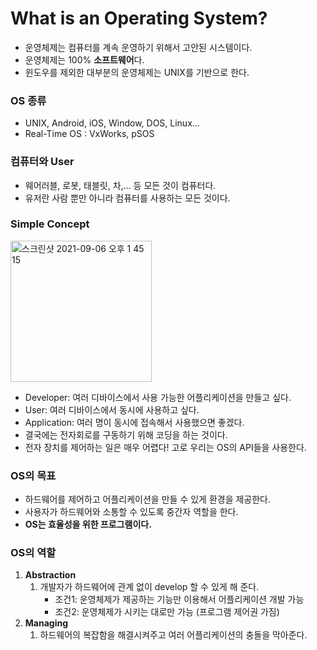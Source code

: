 # What is an Operating System?
* 운영체제는 컴퓨터를 계속 운영하기 위해서 고안된 시스템이다.
* 운영체제는 100% **소프트웨어**다.
* 윈도우를 제외한 대부분의 운영체제는 UNIX를 기반으로 한다.

### OS 종류
* UNIX, Android, iOS, Window, DOS, Linux...
* Real-Time OS : VxWorks, pSOS

### 컴퓨터와 User
* 웨어러블, 로봇, 태블릿, 차,... 등 모든 것이 컴퓨터다.
* 유저란 사람 뿐만 아니라 컴퓨터를 사용하는 모든 것이다.


### Simple Concept

<img width="226" alt="스크린샷 2021-09-06 오후 1 45 15" src="https://user-images.githubusercontent.com/64299475/132226087-a842a843-ed09-43e3-b834-c348ed667fdc.png">


* Developer: 여러 디바이스에서 사용 가능한 어플리케이션을 만들고 싶다.
* User: 여러 디바이스에서 동시에 사용하고 싶다.
* Application: 여러 명이 동시에 접속해서 사용했으면 좋겠다.
* 결국에는 전자회로를 구동하기 위해 코딩을 하는 것이다.
* 전자 장치를 제어하는 일은 매우 어렵다! 고로 우리는 OS의 API들을 사용한다.

### OS의 목표
* 하드웨어를 제어하고 어플리케이션을 만들 수 있게 환경을 제공한다.
* 사용자가 하드웨어와 소통할 수 있도록 중간자 역할을 한다.
* **OS는 효율성을 위한 프로그램이다.**

### OS의 역할
1. **Abstraction**
	1. 개발자가 하드웨어에 관계 없이 develop 할 수 있게 해 준다.
		* 조건1: 운영체제가 제공하는 기능만 이용해서 어플리케이션 개발 가능
		* 조건2: 운영체제가 시키는 대로만 가능 (프로그램 제어권 가짐)
2. **Managing**
	1. 하드웨어의 복잡함을 해결시켜주고 여러 어플리케이션의 충돌을 막아준다.

